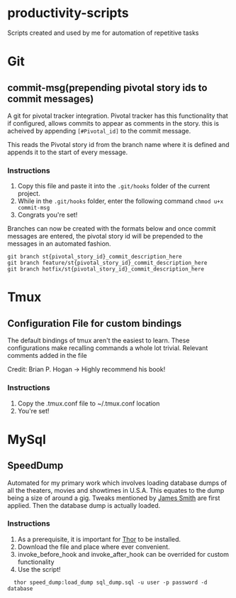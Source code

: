 productivity-scripts
====================

Scripts created and used by me for automation of repetitive tasks

# Git

## commit-msg(prepending pivotal story ids to commit messages)

A git for pivotal tracker integration. Pivotal tracker has this functionality that if configured, allows commits
to appear as comments in the story. this is acheived by appending `[#Pivotal_id]` to the commit message.

This reads the Pivotal story id from the branch name where it is defined and appends it to the start of every message.

### Instructions

1. Copy this file and paste it into the `.git/hooks` folder of the current project.
2. While in the `.git/hooks` folder, enter the following command `chmod u+x commit-msg`
3. Congrats you're set!

Branches can now be created with the formats below and once commit messages are entered, the pivotal story id will be
prepended to the messages in an automated fashion.

```
git branch st{pivotal_story_id}_commit_description_here
git branch feature/st{pivotal_story_id}_commit_description_here
git branch hotfix/st{pivotal_story_id}_commit_description_here
```

# Tmux

## Configuration File for custom bindings

The default bindings of tmux aren't the easiest to learn. These
configurations make recalling commands a whole lot trivial. Relevant
comments added in the file


Credit: Brian P. Hogan -> Highly recommend his book!

### Instructions

1. Copy the .tmux.conf file to ~/.tmux.conf location
2. You're set!

# MySql

## SpeedDump

Automated for my primary work which involves loading database dumps of all the theaters, movies and showtimes in U.S.A.
This equates to the dump being a size of around a gig. Tweaks mentioned by [James Smith](http://loopj.com/2009/07/06/fast-mysql-backup-restore/)
are first applied. Then the database dump is actually loaded.

### Instructions

1. As a prerequisite, it is important for [Thor](https://github.com/wycats/thor) to be installed.
2. Download the file and place where ever convenient.
3. invoke_before_hook and invoke_after_hook can be overrided for custom
   functionality
4. Use the script!

```
  thor speed_dump:load_dump sql_dump.sql -u user -p password -d database
```
